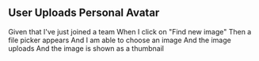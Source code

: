 ## User Uploads Personal Avatar

Given that I've just joined a team
When I click on "Find new image"
Then a file picker appears
And I am able to choose an image
And the image uploads
And the image is shown as a thumbnail

###
